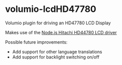 # volumio-lcdHD47780
Volumio plugin for driving an HD47780 LCD Display

Makes use of the [Node.js Hitachi HD44780 LCD driver](https://github.com/fivdi/lcd)

Possible future improvements:

* Add support for other language translations
* Add support for backlight switching on/off
